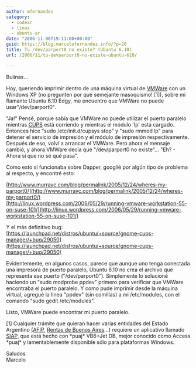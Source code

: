 ```yaml
---
author: mfernandez
category:
  - codear
  - linux
  - ubuntu-ar
date: "2006-11-06T19:11:00+00:00"
guid: https://blog.marcelofernandez.info/?p=20
title: Tu /dev/parport0 no existe? (Ubuntu 6.10)
url: /2006/11/tu-devparport0-no-existe-ubuntu-610/

---
```

Buiinas...

Hoy, queriendo imprimir dentro de una máquina virtual de [VMWare](http://www.vmware.com/products/home.html) con un Windows XP (no pregunten por qué semejante masoquismo! \[1\]), sobre mi flamante Ubuntu 6.10 Edgy, me encuentro que VMWare no puede usar"/dev/parport0".

"Ja!" Pensé, porque sabía que VMWare no puede utilizar el puerto paralelo mientras [CUPS](http://www.cups.org/) está corriendo y mientras el módulo 'lp' está cargado. Entonces hice "sudo /etc/init.d/cupsys stop" y "sudo rmmod lp" para detener el servicio de impresión y el módulo de impresión respectivamente. Después de eso, volví a arrancar el VMWare. Pero ahora el mensaje cambió, y ahora VMWare decía que "/dev/parport0 no existe"... "Eh? - Ahora sí que no sé qué pasa".

Como esto sí funcionaba sobre Dapper, googlié por algún tipo de problema al respecto, y encontré esto:

[http://www.murrayc.com/blog/permalink/2005/12/24/wheres-my-parport0/](http://www.murrayc.com/blog/permalink/2005/12/24/wheres-my-parport0/)  
[http://linux.wordpress.com/2006/05/29/running-vmware-workstation-55-on-suse-101/](http://linux.wordpress.com/2006/05/29/running-vmware-workstation-55-on-suse-101/)

Y el más definitivo bug:  
[https://launchpad.net/distros/ubuntu/+source/gnome-cups-manager/+bug/29050](https://launchpad.net/distros/ubuntu/+source/gnome-cups-manager/+bug/29050)

Evidentemente, en algunos casos, parece que aunque uno tenga conectada una impresora de puerto paralelo, Ubuntu 6.10 no crea el archivo que representa ese puerto ("/dev/parport0"). Simplemente lo solucioné haciendo un "sudo modprobe ppdev" primero para verificar que VMWare encontraba el puerto paralelo. Y como pude imprimir desde la máquina virtual, agregué la línea "ppdev" (sin comillas) a mi /etc/modules, con el comando "sudo gedit /etc/modules".

Listo, VMWare puede encontrar mi puerto paralelo.

\[1\] Cualquier trámite que quieran hacer varias entidades del Estado Argentino [(AFIP,](http://www.afip.gov.ar/) [Rentas de Buenos Aires](http://www.rentas.gba.gov.ar/)...) requiere un aplicativo llamado [SIAP,](http://www.afip.gov.ar/programas/siap_main.asp) que está hecho con \*puaj\* VB6+Jet DB, mejor conocido como Access \*puaj\* y lamentablemente disponible sólo para plataformas Windows.

Saludos  
Marcelo
